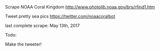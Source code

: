 Scrape NOAA Coral Kingdom http://www.photolib.noaa.gov/brs/rfind1.htm

Tweet pretty sea pics https://twitter.com/noaacoralbot

last complete scrape: May 13th, 2017


Todo:

Make the tweeter! 
